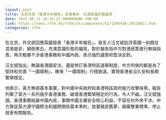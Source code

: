 ```yaml
---
layout: post
title: 北京斥英「香港半年報告」混淆事非　充滿意識形態偏見
date: 2021-06-11 16:34:22.000000000 +08:00
link: https://news.rthk.hk/rthk/ch/component/k2/1595436-20210611.htm
categories: rthk
---
```


在北京，外交部回應英國發表「香港半年報告」，發言人汪文斌批評英國一如既往混淆是非，顛倒黑白，充滿意識形態的偏見，對於報告指中方對港政策進行無端指責，再次粗暴干涉香港事務和中國內政，表示強烈譴責和堅決反對。

汪文斌指出，無論香港國安法，還是修訂香港特區選舉制度，中方所做的都是為了堅持和完善「一國兩制」，確保「一國兩制」行穩致遠，實現香港長治久安和長期繁榮穩定。

他表示，英方無視基本事實，對中國中央政府和香港特區政府極力攻擊抹黑。報告列舉了英方一系列插手香港事務、破壞香港繁榮穩定的行為，令人不齒。汪文斌強調，香港事務純屬中國內政，事關中國主權安全核心利益，不容任何外來干涉。中方敦促英方遵守國際法和國際關係基本準則，放棄殖民舊夢，摒棄雙重標準，停止發表有關報告。
